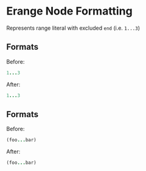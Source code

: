 <!-- BEGIN_AUTOGENERATED -->

# Erange Node Formatting

Represents range literal with excluded `end` (i.e. `1...3`)

<!-- END_AUTOGENERATED -->

## Formats

Before:

```ruby
1...3
```

After:

```ruby
1...3
```

## Formats

Before:

```ruby
(foo...bar)
```

After:

```ruby
(foo...bar)
```

